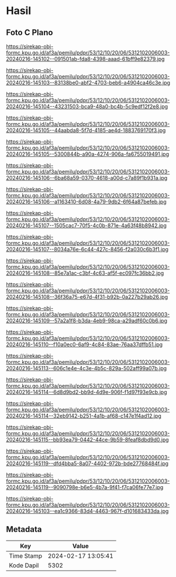 # Hasil

## Foto C Plano

https://sirekap-obj-formc.kpu.go.id/af3a/pemilu/pdpr/53/12/10/20/06/5312102006003-20240216-145102--091501ab-fda8-4398-aaad-61bff9e82379.jpg

https://sirekap-obj-formc.kpu.go.id/af3a/pemilu/pdpr/53/12/10/20/06/5312102006003-20240216-145103--83138be0-abf2-4703-beb6-a4904ca46c3e.jpg

https://sirekap-obj-formc.kpu.go.id/af3a/pemilu/pdpr/53/12/10/20/06/5312102006003-20240216-145104--43231503-bca9-48a0-bc4b-5c9edf12f2e8.jpg

https://sirekap-obj-formc.kpu.go.id/af3a/pemilu/pdpr/53/12/10/20/06/5312102006003-20240216-145105--44aabda8-5f7d-4185-ae4d-1883769170f3.jpg

https://sirekap-obj-formc.kpu.go.id/af3a/pemilu/pdpr/53/12/10/20/06/5312102006003-20240216-145105--5300844b-a90a-4274-906a-fa6755019491.jpg

https://sirekap-obj-formc.kpu.go.id/af3a/pemilu/pdpr/53/12/10/20/06/5312102006003-20240216-145106--6ba68a59-0370-4618-a00d-c7a89f1b931a.jpg

https://sirekap-obj-formc.kpu.go.id/af3a/pemilu/pdpr/53/12/10/20/06/5312102006003-20240216-145106--a1163410-6d08-4a79-9db2-6f64a87befeb.jpg

https://sirekap-obj-formc.kpu.go.id/af3a/pemilu/pdpr/53/12/10/20/06/5312102006003-20240216-145107--1505cac7-70f5-4c0b-871e-4a63f48b8942.jpg

https://sirekap-obj-formc.kpu.go.id/af3a/pemilu/pdpr/53/12/10/20/06/5312102006003-20240216-145107--8034a76e-6c44-427c-8456-f2a030c6b3f1.jpg

https://sirekap-obj-formc.kpu.go.id/af3a/pemilu/pdpr/53/12/10/20/06/5312102006003-20240216-145108--85e7a1ac-c3bf-4c63-af5f-ec097fc36bb2.jpg

https://sirekap-obj-formc.kpu.go.id/af3a/pemilu/pdpr/53/12/10/20/06/5312102006003-20240216-145108--36f36a75-e67d-4f31-b92b-0a227b29ab26.jpg

https://sirekap-obj-formc.kpu.go.id/af3a/pemilu/pdpr/53/12/10/20/06/5312102006003-20240216-145109--57a2a1f8-b3da-4eb9-98ca-a29adf60c0b6.jpg

https://sirekap-obj-formc.kpu.go.id/af3a/pemilu/pdpr/53/12/10/20/06/5312102006003-20240216-145110--f10a0ec0-6af9-4c84-83ae-76aa37dffb51.jpg

https://sirekap-obj-formc.kpu.go.id/af3a/pemilu/pdpr/53/12/10/20/06/5312102006003-20240216-145113--606c1e4e-4c3e-4b5c-829a-502aff99a07b.jpg

https://sirekap-obj-formc.kpu.go.id/af3a/pemilu/pdpr/53/12/10/20/06/5312102006003-20240216-145114--6d8d9bd2-bb9d-4d9e-906f-f1d97f93e9cb.jpg

https://sirekap-obj-formc.kpu.go.id/af3a/pemilu/pdpr/53/12/10/20/06/5312102006003-20240216-145114--32eb9142-b251-4a1b-af68-c147e1f4ad12.jpg

https://sirekap-obj-formc.kpu.go.id/af3a/pemilu/pdpr/53/12/10/20/06/5312102006003-20240216-145115--bb93ea79-0442-44ce-9b59-8feaf8dbd9d0.jpg

https://sirekap-obj-formc.kpu.go.id/af3a/pemilu/pdpr/53/12/10/20/06/5312102006003-20240216-145119--dfd4bba5-8a07-4402-972b-bde27768484f.jpg

https://sirekap-obj-formc.kpu.go.id/af3a/pemilu/pdpr/53/12/10/20/06/5312102006003-20240216-145119--9090798e-b6e5-4b7a-9f41-f7ca06fe77e7.jpg

https://sirekap-obj-formc.kpu.go.id/af3a/pemilu/pdpr/53/12/10/20/06/5312102006003-20240216-145103--ea1c9366-83d4-4463-967f-d101683433da.jpg


## Metadata

| Key        | Value               |
| ---------- | ------------------- |
| Time Stamp | 2024-02-17 13:05:41 |
| Kode Dapil | 5302                |



